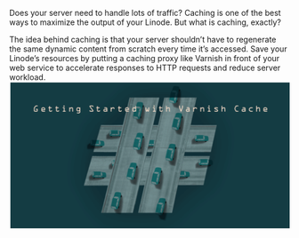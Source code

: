 Does your server need to handle lots of traffic? Caching is one of the best ways to maximize the output of your Linode. But what is caching, exactly?

The idea behind caching is that your server shouldn’t have to regenerate the same dynamic content from scratch every time it’s accessed. Save your Linode’s resources by putting a caching proxy like Varnish in front of your web service to accelerate responses to HTTP requests and reduce server workload.
![alt text](https://github.com/kbab6aoo/HowToArticles/blob/myRedHatPackageManager/HowToArticles/varnish.png)